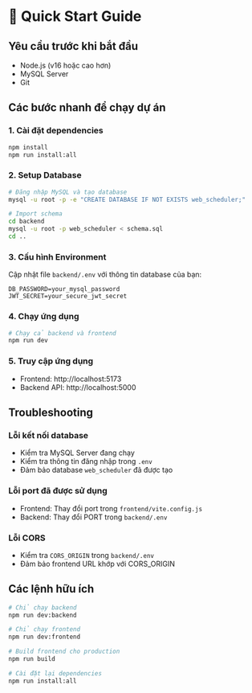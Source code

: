 # 🚀 Quick Start Guide

## Yêu cầu trước khi bắt đầu
- Node.js (v16 hoặc cao hơn)
- MySQL Server
- Git

## Các bước nhanh để chạy dự án

### 1. Cài đặt dependencies
```bash
npm install
npm run install:all
```

### 2. Setup Database
```bash
# Đăng nhập MySQL và tạo database
mysql -u root -p -e "CREATE DATABASE IF NOT EXISTS web_scheduler;"

# Import schema
cd backend
mysql -u root -p web_scheduler < schema.sql
cd ..
```

### 3. Cấu hình Environment
Cập nhật file `backend/.env` với thông tin database của bạn:
```env
DB_PASSWORD=your_mysql_password
JWT_SECRET=your_secure_jwt_secret
```

### 4. Chạy ứng dụng
```bash
# Chạy cả backend và frontend
npm run dev
```

### 5. Truy cập ứng dụng
- Frontend: http://localhost:5173
- Backend API: http://localhost:5000

## Troubleshooting

### Lỗi kết nối database
- Kiểm tra MySQL Server đang chạy
- Kiểm tra thông tin đăng nhập trong `.env`
- Đảm bảo database `web_scheduler` đã được tạo

### Lỗi port đã được sử dụng
- Frontend: Thay đổi port trong `frontend/vite.config.js`
- Backend: Thay đổi PORT trong `backend/.env`

### Lỗi CORS
- Kiểm tra `CORS_ORIGIN` trong `backend/.env`
- Đảm bảo frontend URL khớp với CORS_ORIGIN

## Các lệnh hữu ích

```bash
# Chỉ chạy backend
npm run dev:backend

# Chỉ chạy frontend  
npm run dev:frontend

# Build frontend cho production
npm run build

# Cài đặt lại dependencies
npm run install:all
``` 